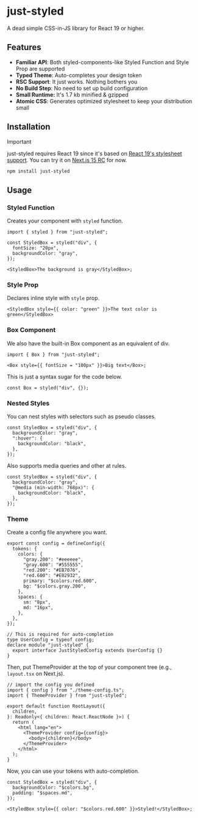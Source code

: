 # just-styled

A dead simple CSS-in-JS library for React 19 or higher.

## Features

- **Familiar API**: Both styled-components-like Styled Function and Style Prop are supported
- **Typed Theme**: Auto-completes your design token
- **RSC Support**: It just works. Nothing bothers you
- **No Build Step**: No need to set up build configuration
- **Small Runtime:** It's 1.7 kb minified & gzipped
- **Atomic CSS**: Generates optimized stylesheet to keep your distribution small

## Installation

> [!IMPORTANT]
> just-styled requires React 19 since it's based on [React 19's stylesheet support](https://react.dev/blog/2024/04/25/react-19#support-for-stylesheets). You can try it on [Next.js 15 RC](https://nextjs.org/blog/next-15-rc) for now.

```bash
npm install just-styled
```

## Usage

### Styled Function

Creates your component with `styled` function.

```tsx
import { styled } from "just-styled";

const StyledBox = styled("div", {
  fontSize: "20px",
  backgroundColor: "gray",
});

<StyledBox>The background is gray</StyledBox>;
```

### Style Prop

Declares inline style with `style` prop.

```tsx
<StyledBox style={{ color: "green" }}>The text color is green</StyledBox>
```

### Box Component

We also have the built-in Box component as an equivalent of div.

```tsx
import { Box } from "just-styled";

<Box style={{ fontSize = "100px" }}>Big text</Box>;
```

This is just a syntax sugar for the code below.

```tsx
const Box = styled("div", {});
```

### Nested Styles

You can nest styles with selectors such as pseudo classes.

```tsx
const StyledBox = styled("div", {
  backgroundColor: "gray",
  ":hover": {
    backgroundColor: "black",
  },
});
```

Also supports media queries and other at rules.

```tsx
const StyledBox = styled("div", {
  backgroundColor: "gray",
  "@media (min-width: 768px)": {
    backgroundColor: "black",
  },
});
```

### Theme

Create a config file anywhere you want.

```tsx
export const config = defineConfig({
  tokens: {
    colors: {
      "gray.200": "#eeeeee",
      "gray.600": "#555555",
      "red.200": "#EB7076",
      "red.600": "#E02932",
      primary: "$colors.red.600",
      bg: "$colors.gray.200",
    },
    spaces: {
      sm: "8px",
      md: "16px",
    },
  },
});

// This is required for auto-completion
type UserConfig = typeof config;
declare module "just-styled" {
  export interface JustStyledConfig extends UserConfig {}
}
```

Then, put ThemeProvider at the top of your component tree (e.g., `layout.tsx` on Next.js).

```tsx
// import the config you defined
import { config } from "./theme-config.ts";
import { ThemeProvider } from "just-styled";

export default function RootLayout({
  children,
}: Readonly<{ children: React.ReactNode }>) {
  return (
    <html lang="en">
      <ThemeProvider config={config}>
        <body>{children}</body>
      </ThemeProvider>
    </html>
  );
}
```

Now, you can use your tokens with auto-completion.

```tsx
const StyledBox = styled("div", {
  backgroundColor: "$colors.bg",
  padding: "$spaces.md",
});

<StyledBox style={{ color: "$colors.red.600" }}>Styled!</StyledBox>;
```
